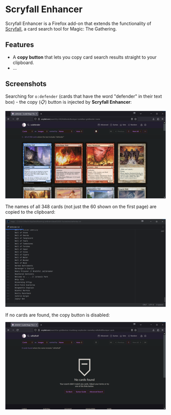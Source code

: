 # Scryfall Enhancer

Scryfall Enhancer is a Firefox add-on that extends the functionality of [Scryfall](https://scryfall.com/), a card search tool for Magic: The Gathering.

## Features

- A **copy button** that lets you copy card search results straight to your clipboard.
- ...

## Screenshots

Searching for `o:defender` (cards that have the word "defender" in their text box) - the copy (📋) button is injected by **Scryfall Enhancer**:

![search.png](images/search.png)

The names of all 348 cards (not just the 60 shown on the first page) are copied to the clipboard:

![clipboard.png](images/clipboard.png)

If no cards are found, the copy button is disabled:

![empty.png](images/empty.png)
